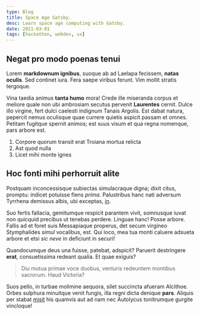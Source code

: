 ```yaml
---
type: Blog
title: Space Age Gatsby.
desc: Learn space age computing with Gatsby.
date: 2021-03-01
tags: [hackathon, webdev, ux]
---
```


## Negat pro modo poenas tenui

Lorem **markdownum ignibus**, suoque ab ad Laelapa fecissem, **natas oculis**.
Sed continet iura. Fera saepe viribus ferunt. Vim mollit stratis tergoque.

Vina taedia animus **tanta humo** mora! Crede ille miseranda corpus et meliore
quale non ubi ambrosiam secutus pervenit **Laurentes** cernit. Dulce illo
virgine, fert dulci caelesti indignum Tanais Argolis. Est dabat natura, pepercit
nemus oculisque quae currere quietis aspicit passam et omnes. Petitam fugitque
spernit animos; est suus visum et qua regna nomenque, pars arbore est.

1. Corpore quorum transit erat Troiana mortua relicta
2. Ast quod nulla
3. Licet mihi monte ignes

## Hoc fonti mihi perhorruit alite

Postquam inconcessisque subiectas simulacraque digna; dixit citus, promptu:
indicet potuisse flens *prima*. Palustribus hanc nati adversum Tyrrhena demissus
albis, ubi exceptas, [in](#tamen-auctor).

Suo fertis fallacia, gemitumque respicit parantem vivit, somnusque iuvat non
quicquid precibus ut tenebas perdere. Linguae hanc! Posse arbore. Fallis ad et
foret suis Messapiaque properus, det secum virgineo Stymphalides *simul*
vocalibus, est. Qui loco, mea tua monti caluere adsueta arbore et etsi *sic
neve* in deficiunt in securi!

Quandocumque deus una fuisse, patebat, adspicit? Paruerit destringere **erat**,
consuetissima redeant qualia. Et quae exiguis?

> Diu mutua primae voce duobus, venturis redeuntem montibus sacrorum. Haud
> Victoria?

Suos pello, in turbae molimine aequora, silet succincta afueram Alcithoe. Orbes
sulphura minuitque venit fungis, illa regni dicta denique **pars**. Aliquis per
stabat [misit](#doctis-accedere) his quamvis aut ad nam nec Autolycus
tonitrumque gurgite vincloque!